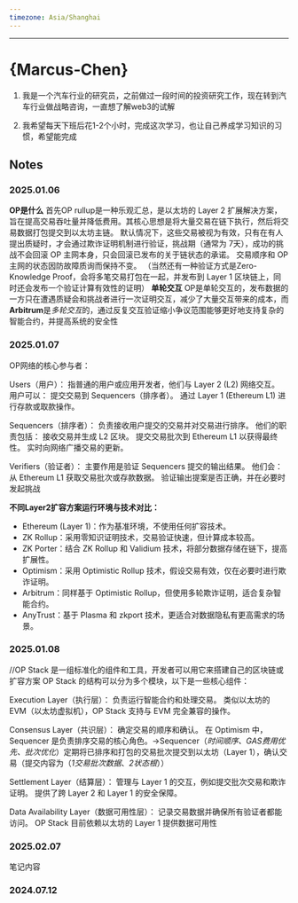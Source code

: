 ```yaml
---
timezone: Asia/Shanghai
---
```



---

# {Marcus-Chen}

1. 我是一个汽车行业的研究员，之前做过一段时间的投资研究工作，现在转到汽车行业做战略咨询，一直想了解web3的试解

2. 我希望每天下班后花1-2个小时，完成这次学习，也让自己养成学习知识的习惯，希望能完成

## Notes

<!-- Content_START -->

### 2025.01.06
**OP是什么**
首先OP rullup是一种乐观汇总，是以太坊的 Layer 2 扩展解决方案，旨在提高交易吞吐量并降低费用。其核心思想是将大量交易在链下执行，然后将交易数据打包提交到以太坊主链。
默认情况下，这些交易被视为有效，只有在有人提出质疑时，才会通过欺诈证明机制进行验证，挑战期（通常为 7天），成功的挑战不会回滚 OP 主网本身，只会回滚已发布的关于链状态的承诺。 交易顺序和 OP 主网的状态因防故障质询而保持不变。
（当然还有一种验证方式是Zero-Knowledge Proof，会将多笔交易打包在一起，并发布到 Layer 1 区块链上，同时还会发布一个验证计算有效性的证明）
**单轮交互**
OP是单轮交互的，发布数据的一方只在遭遇质疑会和挑战者进行一次证明交互，减少了大量交互带来的成本，而**Arbitrum**是*多轮交互*的，通过反复交互验证缩小争议范围能够更好地支持复杂的智能合约，并提高系统的安全性

### 2025.01.07
OP网络的核心参与者：

Users（用户）：
指普通的用户或应用开发者，他们与 Layer 2 (L2) 网络交互。
用户可以：
提交交易到 Sequencers（排序者）。
通过 Layer 1 (Ethereum L1) 进行存款或取款操作。

Sequencers（排序者）：
负责接收用户提交的交易并对交易进行排序。
他们的职责包括：
接收交易并生成 L2 区块。
提交交易批次到 Ethereum L1 以获得最终性。
实时向网络广播交易的更新。

Verifiers（验证者）：
主要作用是验证 Sequencers 提交的输出结果。
他们会：
从 Ethereum L1 获取交易批次或存款数据。
验证输出提案是否正确，并在必要时发起挑战

**不同Layer2扩容方案运行环境与技术对比：**
- Ethereum (Layer 1)：作为基准环境，不使用任何扩容技术。
- ZK Rollup：采用零知识证明技术，交易验证快速，但计算成本较高。
- ZK Porter：结合 ZK Rollup 和 Validium 技术，将部分数据存储在链下，提高扩展性。
- Optimism：采用 Optimistic Rollup 技术，假设交易有效，仅在必要时进行欺诈证明。
- Arbitrum：同样基于 Optimistic Rollup，但使用多轮欺诈证明，适合复杂智能合约。
- AnyTrust：基于 Plasma 和 zkport 技术，更适合对数据隐私有更高需求的场景。

### 2025.01.08
//OP Stack 是一组标准化的组件和工具，开发者可以用它来搭建自己的区块链或扩容方案
OP Stack 的结构可以分为多个模块，以下是一些核心组件：

Execution Layer（执行层）：
负责运行智能合约和处理交易。
类似以太坊的 EVM（以太坊虚拟机），OP Stack 支持与 EVM 完全兼容的操作。

Consensus Layer（共识层）：
确定交易的顺序和确认。
在 Optimism 中，Sequencer 是负责排序交易的核心角色。→Sequencer（*时间顺序、GAS费用优先、批次优化*）定期将已排序和打包的交易批次提交到以太坊（Layer 1），确认交易（提交内容为（*1交易批次数据*、*2状态根*））

Settlement Layer（结算层）：
管理与 Layer 1 的交互，例如提交批次交易和欺诈证明。
提供了跨 Layer 2 和 Layer 1 的安全保障。

Data Availability Layer（数据可用性层）：
记录交易数据并确保所有验证者都能访问。
OP Stack 目前依赖以太坊的 Layer 1 提供数据可用性



### 2025.02.07

笔记内容

### 2024.07.12

<!-- Content_END -->
